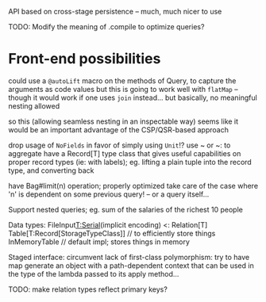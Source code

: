 API based on cross-stage persistence – much, much nicer to use

TODO: Modify the meaning of .compile to optimize queries?


# Front-end possibilities

could use a `@autoLift` macro on the methods of Query, to capture the arguments as code values
but this is going to work well with `flatMap` – though it would work if one uses `join` instead... but basically, no meaningful nesting allowed

so this (allowing seamless nesting in an inspectable way) seems like it would be an important advantage of the CSP/QSR-based approach


drop usage of `NoFields` in favor of simply using `Unit`!?
use ~ or ~: to aggregate
have a Record[T] type class that gives useful capabilities on proper record types (ie: with labels); eg. lifting a plain tuple into the record type, and converting back


have Bag#limit(n) operation; properly optimized
	take care of the case where 'n' is dependent on some previous query! – or a query itself...


Support nested queries; eg. sum of the salaries of the richest 10 people


Data types:
	FileInput[T:Serial](separator)(implicit encoding) <: Relation[T]
	Table[T:Record[StorageTypeClass]]  // to efficiently store things
	InMemoryTable  // default impl; stores things in memory



Staged interface:
	circumvent lack of first-class polymorphism: try to have map generate an object with a path-dependent context that can be used in the type of the lambda passed to its apply method...


TODO: make relation types reflect primary keys?



